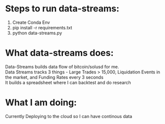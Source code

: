 # Steps to run data-streams:
1. Create Conda Env
2. pip install -r requirements.txt
3. python data-streams.py

# What data-streams does:
Data-Streams builds data flow of bitcoin/solusd for me. \
Data Streams tracks 3 things - Large Trades > 15,000, Liquidation Events in the market, and Funding Rates every 3 seconds \
It builds a spreadsheet where I can backtest and do research

# What I am doing:
Currently Deploying to the cloud so I can have continous data

